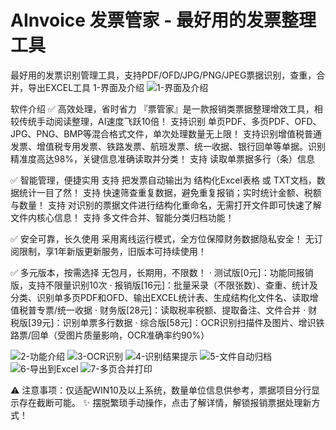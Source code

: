 # AInvoice 发票管家 - 最好用的发票整理工具
最好用的发票识别管理工具，支持PDF/OFD/JPG/PNG/JPEG票据识别，查重，合并，导出EXCEL工具 1-界面及介绍
![1-界面及介绍](https://github.com/user-attachments/assets/e3d7663e-bc04-4a58-88ac-9aca80e514d8)

软件介绍
✅ 高效处理，省时省力
『票管家』是一款报销类票据整理增效工具，相较传统手动阅读整理，AI速度飞跃10倍！
支持识别 单页PDF、多页PDF、OFD、JPG、PNG、BMP等混合格式文件，单次处理数量无上限！
支持识别增值税普通发票、增值税专用发票、铁路发票、航班发票、统一收据、银行回单等单据。识别精准度高达98%，关键信息准确读取并分类！
支持 读取单票据多行（条）信息


✅ 智能管理，便捷实用
支持 把发票自动输出为 结构化Excel表格 或 TXT文档，数据统计一目了然！
支持 快速筛查重复数据，避免重复报销；实时统计金额、税额与数量！
支持 对识别的票据文件进行结构化重命名，无需打开文件即可快速了解文件内核心信息！
支持 多文件合并、智能分类归档功能！


✅ 安全可靠，长久使用
采用离线运行模式，全方位保障财务数据隐私安全！
无订阅限制，享1年新版更新服务，旧版本可持续使用！


✅ 多元版本，按需选择
无包月，长期用，不限数！
· 测试版[0元]：功能同报销版，支持不限量识别10次
· 报销版[16元]：批量采录（不限张数）、查重、统计及分类、识别单多页PDF和OFD、输出EXCEL统计表、生成结构化文件名、读取增值税普专票/统一收据
· 财务版[28元]：读取税率税额、提取备注、文件合并
· 财税版[39元]：识别单票多行数据
· 综合版[58元]：OCR识别扫描件及图片、增识铁路票/回单（受图片质量影响，OCR准确率约90%）

![2-功能介绍](https://github.com/user-attachments/assets/8ecc9456-4b0f-4600-8020-4dbcd1b10eb6)
![3-OCR识别](https://github.com/user-attachments/assets/64f5ed56-6de6-4c53-b666-41d828bd3fdc)
![4-识别结果提示](https://github.com/user-attachments/assets/43283491-2748-486f-ab24-2b8134fa999f)
![5-文件自动归档](https://github.com/user-attachments/assets/f61a68b3-5ebc-44b9-8a9b-c9db2bb391a6)
![6-导出到Excel](https://github.com/user-attachments/assets/e8b26e39-2496-4b65-8fdd-370fff5a8b47)
![7-多页合并打印](https://github.com/user-attachments/assets/a6ef20a5-9af8-469c-9efb-c1917f56772d)

⚠ 注意事项：仅适配WIN10及以上系统，数量单位信息供参考，票据项目分行显示存在截断可能。 
✨ 摆脱繁琐手动操作，点击了解详情，解锁报销票据处理新方式！

